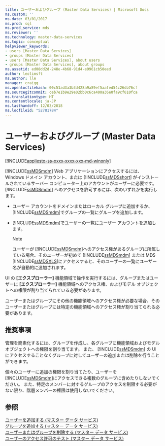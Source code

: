 ```yaml
---
title: ユーザーおよびグループ (Master Data Services) | Microsoft Docs
ms.custom: ''
ms.date: 03/01/2017
ms.prod: sql
ms.prod_service: mds
ms.reviewer: ''
ms.technology: master-data-services
ms.topic: conceptual
helpviewer_keywords:
- users [Master Data Services]
- groups [Master Data Services]
- users [Master Data Services], about users
- groups [Master Data Services], about groups
ms.assetid: ed08dd2d-248e-4b68-91d4-e9961cb50eed
author: leolimsft
ms.author: lle
manager: craigg
ms.openlocfilehash: 00c51ad3a3b3d428a9a89ef5aafed54c26db76cf
ms.sourcegitcommit: ceb7e1b9e29e02bb0c6ca400a36e0fa9cf010fca
ms.translationtype: HT
ms.contentlocale: ja-JP
ms.lasthandoff: 12/03/2018
ms.locfileid: "52781784"
---
```

# <a name="users-and-groups-master-data-services"></a>ユーザーおよびグループ (Master Data Services)

[!INCLUDE[appliesto-ss-xxxx-xxxx-xxx-md-winonly](../includes/appliesto-ss-xxxx-xxxx-xxx-md-winonly.md)]

  [!INCLUDE[ssMDSmdm](../includes/ssmdsmdm-md.md)] Web アプリケーションにアクセスするには、Windows ドメイン アカウント、または [!INCLUDE[ssMDSshort](../includes/ssmdsshort-md.md)] がインストールされているサーバー コンピューター上のアカウントがユーザーに必要です。 [!INCLUDE[ssMDSmdm](../includes/ssmdsmdm-md.md)] へのアクセスを許可するには、次のいずれかを実行します。  
  
-   ユーザー アカウントをドメインまたはローカル グループに追加するか、 [!INCLUDE[ssMDSmdm](../includes/ssmdsmdm-md.md)]でグループの一覧にグループを追加します。  
  
-   [!INCLUDE[ssMDSmdm](../includes/ssmdsmdm-md.md)]でユーザーの一覧にユーザー アカウントを追加します。  
  
    > [!NOTE]  
    >  ユーザーが [!INCLUDE[ssMDSmdm](../includes/ssmdsmdm-md.md)]へのアクセス権があるグループに所属している場合、そのユーザーが初めて [!INCLUDE[ssMDSmdm](../includes/ssmdsmdm-md.md)] または MDS [!INCLUDE[ssMDSXLS](../includes/ssmdsxls-md.md)]にアクセスすると、そのユーザーの一覧にユーザー名が自動的に追加されます。  
  
 UI の **[エクスプローラー]** 機能領域で操作を実行するには、グループまたはユーザーに **[エクスプローラー]** 機能領域へのアクセス権、およびモデル オブジェクトへの権限が割り当てられている必要があります。  
  
 ユーザーまたはグループにその他の機能領域へのアクセス権が必要な場合、そのユーザーまたはグループには特定の機能領域へのアクセス権が割り当てられる必要があります。  
  
## <a name="best-practice"></a>推奨事項  
 管理を簡素化するには、グループを作成し、各グループに機能領域およびモデル オブジェクトへの権限を割り当てます。 また、 [!INCLUDE[ssMDSmdm](../includes/ssmdsmdm-md.md)] の UI にアクセスすることなくグループに対してユーザーの追加または削除を行うことができます。  
  
 個々のユーザーに追加の権限を割り当てたり、ユーザーを [!INCLUDE[ssMDSmdm](../includes/ssmdsmdm-md.md)]にアクセスできる複数のグループに含めたりしないでください。 また、特定のメンバーに対するグループのアクセスを制限する必要がない限り、階層メンバーの権限は使用しないでください。  
  
## <a name="see-also"></a>参照  
 [ユーザーを追加する (マスター データ サービス)](../master-data-services/add-a-user-master-data-services.md)   
 [グループを追加する (マスター データ サービス)](../master-data-services/add-a-group-master-data-services.md)   
 [ユーザーまたはグループを削除する (マスター データ サービス)](../master-data-services/delete-users-or-groups-master-data-services.md)   
 [ユーザーのアクセス許可のテスト (マスター データ サービス)](../master-data-services/test-a-user-s-permissions-master-data-services.md)  
  
  
